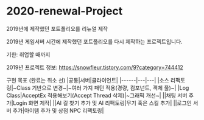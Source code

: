 # 2020-renewal-Project
2019년에 제작했던 포트폴리오를 리뉴얼 제작


2019년 게임서버 시간에 제작했던 포트폴리오를 다시 제작하는 프로젝트입니다.

기한: 취업할 때까지

2019년 프로젝트 정보: https://snowfleur.tistory.com/9?category=744412

구현 목표 (완료는 취소 선)
|공통|서버|클라이언트|
|------|---|---|
|소스 리팩토링|~Class 기반으로 변경~|~여러 가지 패턴 적용(경량, 컴포넌트, 객체 풀)~|
|Log Class|AcceptEx 적용해보기(Accept Thread 삭제)|~그래픽 개선~|
||채팅 서버 추가|Login 화면 제작|
||AI 길 찾기 추가 및 AI 리팩토링|무기 혹은 스킬 추가|
||로그인 서버 추가|아이템 추가 및 상점 NPC 리팩토링|
